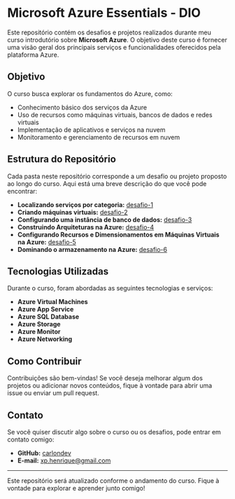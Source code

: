 # Microsoft Azure Essentials - DIO

Este repositório contém os desafios e projetos realizados durante meu curso introdutório sobre **Microsoft Azure**. O objetivo deste curso é fornecer uma visão geral dos principais serviços e funcionalidades oferecidos pela plataforma Azure.

## Objetivo

O curso busca explorar os fundamentos do Azure, como:

- Conhecimento básico dos serviços da Azure
- Uso de recursos como máquinas virtuais, bancos de dados e redes virtuais
- Implementação de aplicativos e serviços na nuvem
- Monitoramento e gerenciamento de recursos em nuvem

## Estrutura do Repositório

Cada pasta neste repositório corresponde a um desafio ou projeto proposto ao longo do curso. Aqui está uma breve descrição do que você pode encontrar:

- **Localizando serviços por categoria:** [desafio-1](https://github.com/carlondev/azure-az900-dio/blob/main/desafio-1.pdf)
- **Criando máquinas virtuais:** [desafio-2](https://github.com/carlondev/azure-az900-dio/blob/main/desafio-1.pdf)
- **Configurando uma instância de banco de dados:** [desafio-3](https://github.com/carlondev/azure-az900-dio/blob/main/desafio-1.pdf)
- **Construindo Arquiteturas na Azure:** [desafio-4](https://github.com/carlondev/azure-az900-dio/blob/main/desafio-4.md)
- **Configurando Recursos e Dimensionamentos em Máquinas Virtuais na Azure:** [desafio-5](https://github.com/carlondev/azure-az900-dio/blob/main/desafio-5.md)
- **Dominando o armazenamento na Azure:** [desafio-6](https://github.com/carlondev/azure-az900-dio/blob/main/desafio-6.md)

## Tecnologias Utilizadas

Durante o curso, foram abordadas as seguintes tecnologias e serviços:

- **Azure Virtual Machines**
- **Azure App Service**
- **Azure SQL Database**
- **Azure Storage**
- **Azure Monitor**
- **Azure Networking**

## Como Contribuir

Contribuições são bem-vindas! Se você deseja melhorar algum dos projetos ou adicionar novos conteúdos, fique à vontade para abrir uma issue ou enviar um pull request.

## Contato

Se você quiser discutir algo sobre o curso ou os desafios, pode entrar em contato comigo:

- **GitHub:** [carlondev](https://github.com/carlondev)
- **E-mail:** xp.henrique@gmail.com

---

Este repositório será atualizado conforme o andamento do curso. Fique à vontade para explorar e aprender junto comigo!
